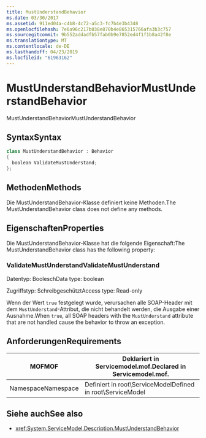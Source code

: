 ```yaml
---
title: MustUnderstandBehavior
ms.date: 03/30/2017
ms.assetid: 911ed04a-c4b8-4c72-a5c3-fc7b4e3b4348
ms.openlocfilehash: 7e6a96c217b038e870b4e865315766afa3b3c757
ms.sourcegitcommit: 9b552addadfb57fab0b9e7852ed4f1f1b8a42f8e
ms.translationtype: MT
ms.contentlocale: de-DE
ms.lasthandoff: 04/23/2019
ms.locfileid: "61963162"
---
```

# <a name="mustunderstandbehavior"></a><span data-ttu-id="b07a8-102">MustUnderstandBehavior</span><span class="sxs-lookup"><span data-stu-id="b07a8-102">MustUnderstandBehavior</span></span>
<span data-ttu-id="b07a8-103">MustUnderstandBehavior</span><span class="sxs-lookup"><span data-stu-id="b07a8-103">MustUnderstandBehavior</span></span>  
  
## <a name="syntax"></a><span data-ttu-id="b07a8-104">Syntax</span><span class="sxs-lookup"><span data-stu-id="b07a8-104">Syntax</span></span>  
  
```csharp
class MustUnderstandBehavior : Behavior  
{  
  boolean ValidateMustUnderstand;  
};  
```  
  
## <a name="methods"></a><span data-ttu-id="b07a8-105">Methoden</span><span class="sxs-lookup"><span data-stu-id="b07a8-105">Methods</span></span>  
 <span data-ttu-id="b07a8-106">Die MustUnderstandBehavior-Klasse definiert keine Methoden.</span><span class="sxs-lookup"><span data-stu-id="b07a8-106">The MustUnderstandBehavior class does not define any methods.</span></span>  
  
## <a name="properties"></a><span data-ttu-id="b07a8-107">Eigenschaften</span><span class="sxs-lookup"><span data-stu-id="b07a8-107">Properties</span></span>  
 <span data-ttu-id="b07a8-108">Die MustUnderstandBehavior-Klasse hat die folgende Eigenschaft:</span><span class="sxs-lookup"><span data-stu-id="b07a8-108">The MustUnderstandBehavior class has the following property:</span></span>  
  
### <a name="validatemustunderstand"></a><span data-ttu-id="b07a8-109">ValidateMustUnderstand</span><span class="sxs-lookup"><span data-stu-id="b07a8-109">ValidateMustUnderstand</span></span>  
 <span data-ttu-id="b07a8-110">Datentyp: Boolesch</span><span class="sxs-lookup"><span data-stu-id="b07a8-110">Data type: boolean</span></span>  
  
 <span data-ttu-id="b07a8-111">Zugriffstyp: Schreibgeschützt</span><span class="sxs-lookup"><span data-stu-id="b07a8-111">Access type: Read-only</span></span>  
  
 <span data-ttu-id="b07a8-112">Wenn der Wert `true` festgelegt wurde, verursachen alle SOAP-Header mit dem `MustUnderstand`-Attribut, die nicht behandelt werden, die Ausgabe einer Ausnahme.</span><span class="sxs-lookup"><span data-stu-id="b07a8-112">When `true`, all SOAP headers with the `MustUnderstand` attribute that are not handled cause the behavior to throw an exception.</span></span>  
  
## <a name="requirements"></a><span data-ttu-id="b07a8-113">Anforderungen</span><span class="sxs-lookup"><span data-stu-id="b07a8-113">Requirements</span></span>  
  
|<span data-ttu-id="b07a8-114">MOF</span><span class="sxs-lookup"><span data-stu-id="b07a8-114">MOF</span></span>|<span data-ttu-id="b07a8-115">Deklariert in Servicemodel.mof.</span><span class="sxs-lookup"><span data-stu-id="b07a8-115">Declared in Servicemodel.mof.</span></span>|  
|---------|-----------------------------------|  
|<span data-ttu-id="b07a8-116">Namespace</span><span class="sxs-lookup"><span data-stu-id="b07a8-116">Namespace</span></span>|<span data-ttu-id="b07a8-117">Definiert in root\ServiceModel</span><span class="sxs-lookup"><span data-stu-id="b07a8-117">Defined in root\ServiceModel</span></span>|  
  
## <a name="see-also"></a><span data-ttu-id="b07a8-118">Siehe auch</span><span class="sxs-lookup"><span data-stu-id="b07a8-118">See also</span></span>

- <xref:System.ServiceModel.Description.MustUnderstandBehavior>
